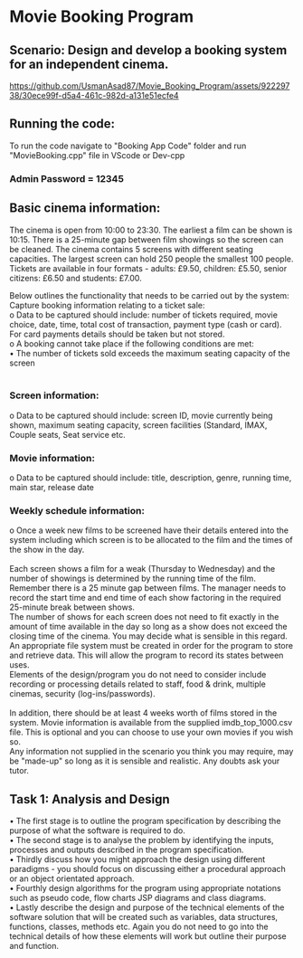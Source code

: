 # Movie Booking Program
## Scenario: Design and develop a booking system for an independent cinema.



https://github.com/UsmanAsad87/Movie_Booking_Program/assets/92229738/30ece99f-d5a4-461c-982d-a131e51ecfe4


## Running the code:
To run the code navigate to "Booking App Code" folder and run "MovieBooking.cpp" file in VScode or Dev-cpp
### Admin Password = 12345




## Basic cinema information: 
The cinema is open from 10:00 to 23:30. The earliest a film can be shown is 10:15. There is a 25-minute gap between film showings so the screen can be cleaned. The cinema contains 5 screens with different seating capacities. The largest screen can hold 250 people the smallest 100 people. Tickets are available in four formats - adults: £9.50, children: £5.50, senior citizens: £6.50 and students: £7.00.

Below outlines the functionality that needs to be carried out by the system:
Capture booking information relating to a ticket sale:<br/>
o Data to be captured should include: number of tickets required, movie choice, date, time, total cost of transaction, payment type (cash or card). For card payments details should be taken but not stored.<br/>
o A booking cannot take place if the following conditions are met:<br/>
• The number of tickets sold exceeds the maximum seating capacity of the screen<br/><br/>
### Screen information:<br/>
o Data to be captured should include: screen ID, movie currently being shown, maximum seating capacity, screen facilities (Standard, IMAX, Couple seats, Seat service etc.<br/>
### Movie information:<br/>
o Data to be captured should include: title, description, genre, running time, main star, release date<br/>
### Weekly schedule information:<br/>
o Once a week new films to be screened have their details entered into the system including which screen is to be allocated to the film and the times of the show in the day.<br/>
<br/>
Each screen shows a film for a weak (Thursday to Wednesday) and the number of showings is determined by the running time of the film. Remember there is a 25 minute gap between films. The manager needs to record the start time and end time of each show factoring in the required 25-minute break between shows.
<br/>
The number of shows for each screen does not need to fit exactly in the amount of time available in the day so long as a show does not exceed the closing time of the cinema. You may decide what is sensible in this regard.
<br/>
An appropriate file system must be created in order for the program to store and retrieve data. This will allow the program to record its states between uses.
<br/>
Elements of the design/program you do not need to consider include recording or processing details related to staff, food & drink, multiple cinemas, security (log-ins/passwords).
<br/><br/>
In addition, there should be at least 4 weeks worth of films stored in the system. Movie information is available from the supplied imdb_top_1000.csv file. This is optional and you can choose to use your own movies if you wish so.
<br/>
Any information not supplied in the scenario you think you may require, may be "made-up" so long as it is sensible and realistic. Any doubts ask your tutor.
<br/>

## Task 1: Analysis and Design
• The first stage is to outline the program specification by describing the purpose of what the software is required to do.<br/>
• The second stage is to analyse the problem by identifying the inputs, processes and outputs described in the program specification.<br/>
• Thirdly discuss how you might approach the design using different paradigms - you should focus on discussing either a procedural approach or an object orientated approach.<br/>
• Fourthly design algorithms for the program using appropriate notations such as pseudo code, flow charts JSP diagrams and class diagrams.<br/>
• Lastly describe the design and purpose of the technical elements of the software solution that will be created such as variables, data structures, functions, classes, methods etc. Again you do not need to go into the technical details of how these elements will work but outline their purpose and function.
